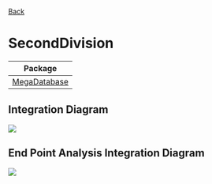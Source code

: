 

[Back](../README.md)

# SecondDivision

| Package |
----|
[MegaDatabase](MegaDatabase/README.md)|

## Integration Diagram
<img src="seconddivision/megadatabase/integration0.svg">

## End Point Analysis Integration Diagram
<img src="seconddivision/megadatabase/integrationepa.svg">

